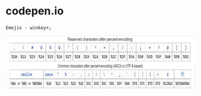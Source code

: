 # codepen.io
```
Emojis - winkey+;
```
![alt text](https://github.com/jniranjanreddy/html/blob/main/unicode.JPG)
